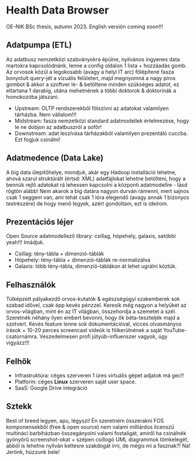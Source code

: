 # Health Data Browser
OE-NIK BSc thesis, autumn 2023. English versiön coming soon!!!

## Adatpumpa (ETL)
Az adatbusz nemzetközi szabványokra épülne, nyilvános ingyenes data martokra kapcsolódnánk, lenne a config oldalon 1 lista + hozzáadás gomb. Az orvosok közül a legokosabb (avagy a helyi IT arc) fölépítené fasza bonyolult query-jét a vizuális felületen, majd megnyomná a nagy piros gombot & akkor a szoftver le- & betöltene minden szükséges adatot, ez eltartana 1 darabig, utána mehetnének a többi doktorok & doktorinák a homokozóba játszani.

* Upstream: OLTP rendszerekből fölszívni az adatokat valamilyen tárházba. Nem vállalom!!!
* Midstream: fasza nemzetközi standard adatmodellek értelmezése, hogy le ne dobjon az adatbuszról a sofőr!
* Downstream: adat leszívása tárházakból valamilyen prezentáló cuccba. Ezt fogjuk csinálni!

## Adatmedence (Data Lake)
A big data ülepítőhelye, mondjuk, akár egy Hadoop installáció lehetne, ahová szarul struktúrált (értsd: XML) adatfájlokat lehetne betölteni, hogy a bennük rejlő adatokat rá lehessen kapcsolni a központi adatmodellre - lásd rögtön alább! Nem akarok a big datára nagyon durván rámenni, mert sajnos csak 1 seggem van, ami tehát csak 1 lóra elegendő (avagy annak 1 bizonyos testrészére) de hogy menő legyek, azért gondoltam, ezt is ideírom.

## Prezentációs léjer
Open Source adatmodellező library: csillag, hópehely, galaxis, satöbbi yeah!!! Imádjuk.

* Csillag: tény-tábla + dimenzió-táblák
* Hópehely: tény-tábla + dimenzió-táblák re-normalizálva
* Galaxis: több tény-tábla, dimenzió-táblákon át lehet ugrálni köztük.

## Felhasználók
Túlképzett pályakezdő orvos-kutatók & egészségügyi szakemberek sok szabad idővel, csak épp kevés pénzzel. Keresik még nagyon a helyüket az orvos-világban, mint én az IT világban, összehordja a szemetet a szél. Szeretnék néhány ilyen embert bevonni, hogy ők béta-teszteljék majd a szotvert. Kevés feature lenne sok dokumentációval, vicces olvasmányos írások + 10-20 perces screencast videók is fölkerülnének a saját YouTube-csatornámra. Veszedelmesen profi jútyúb-influenszer vagyok, úgy vigyázz!!!

## Felhők
* Infrastruktúra: céges szerveren 1 üres virtuális gépet adjatok má gec!!
* Platform: céges __Linux__ szerveren saját user space.
* SaaS: Google Drive integráció

## Sztekk
Best of breed legyen, apu, légyszi! Én szeretném összerakni FOS komponensekből (free & open source) nem valami milliárdos licenszű multináci barbiházban összegányolni valami fostaligát, amiről ha csinálnék gyönyörű screenshot-okat + szépen csillogó UML diagrammok tömkelegét, abból is lehetne nyilván kettesre szakdogát írni, de mégis mi a fasznak?! Na! Jerönk, húzzunk bele!
